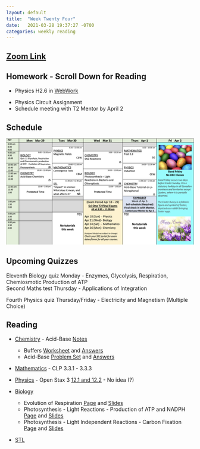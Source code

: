 ```yaml
---
layout: default
title:  "Week Twenty Four"
date:   2021-03-28 19:37:27 -0700
categories: weekly reading
---
```

## [Zoom Link](https://ubc.zoom.us/j/69489092134?pwd=ZTRxOFNmRmNVT3NpWVhmV0VDTEpyUT09)

## Homework - Scroll Down for Reading
<!-- - Math H2.12 in [WebWork](https://webwork.elearning.ubc.ca/webwork2/2020W1-2_SCIE_010_001/) -->
- Physics H2.6 in [WebWork](https://webwork.elearning.ubc.ca/webwork2/2020W1-2_SCIE_010_001/)
<!-- - Chemistry [Sapling Assignment](https://canvas.ubc.ca/courses/62920/assignments/860573?module_item_id=3021717) -->
- Physics Circuit Assignment
- Schedule meeting with T2 Mentor by April 2



## Schedule

![Week Twenty Four Schedule](/assets/w24schedule.png)


## Upcoming Quizzes

Eleventh Biology quiz Monday - Enzymes, Glycolysis, Respiration, Chemiosmotic Production of ATP    
Second Maths test Thursday - Applications of Integration    
<!-- Seventh Maths quiz Thursday - Sequences and Series / Applications of Integration (?)      -->
Fourth Physics quiz Thursday/Friday - Electricity and Magnetism (Multiple Choice)    
<!-- Third Chemistry quiz Thursday/Friday - VBT and MO Theory    -->

## Reading

- [Chemistry](https://canvas.ubc.ca/courses/62920) - Acid-Base [Notes](https://canvas.ubc.ca/courses/62920/files/13578689/download?download_frd=1) 
    - Buffers [Worksheet](https://canvas.ubc.ca/courses/62920/files/13578755/download?download_frd=1) and [Answers](https://canvas.ubc.ca/courses/62920/modules/items/3038446)
    - Acid-Base [Problem Set](https://canvas.ubc.ca/courses/62920/files/13578788/download?download_frd=1) and [Answers](https://canvas.ubc.ca/courses/62920/modules/items/3011334)



	
- [Mathematics](https://canvas.ubc.ca/courses/62921) - <!-- 7 on [Active Calculus](https://activecalculus.org/) and -->CLP 3.3.1 - 3.3.3



- [Physics](https://canvas.ubc.ca/courses/62922) - <!--[Waves on WebWork](https://webwork.elearning.ubc.ca/webwork2/2020W1-2_SCIE_010_001/) -->Open Stax 3 [12.1 and 12.2](https://openstax.org/books/university-physics-volume-3/pages/11-2-particle-conservation-laws) - No idea (?)<!-- Vol. 1 Ch. 16, 18, Vol. 3 Ch. 3.1 and 3.2 -->


- [Biology](https://canvas.ubc.ca/courses/62806)
    - Evolution of Respiration [Page](https://canvas.ubc.ca/courses/62806/pages/evolution-of-respiration?module_item_id=1883079) and [Slides](https://canvas.ubc.ca/courses/62806/files/8413644/download?wrap=1)
    - Photosynthesis - Light Reactions - Production of ATP and NADPH [Page](https://canvas.ubc.ca/courses/62806/pages/photosynthesis-light-reactions-production-of-atp-and-nadph?module_item_id=1883080) and [Slides](https://canvas.ubc.ca/courses/62806/files/8413890/download?wrap=1)
    - Photosynthesis - Light Independent Reactions - Carbon Fixation [Page](https://canvas.ubc.ca/courses/62806/pages/photosynthesis-light-independent-reactions-carbon-fixation?module_item_id=1883081) and [Slides](https://canvas.ubc.ca/courses/62806/files/8414190/download?wrap=1)



- [STL](https://canvas.ubc.ca/courses/62807a)